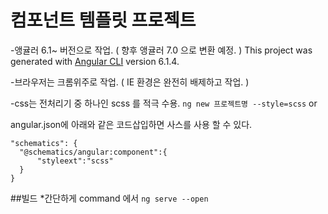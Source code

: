 # 컴포넌트 템플릿 프로젝트 -앵귤러 6.1~ 버전으로 작업. ( 향후 앵귤러 7.0 으로 변환 예정. )This project was generated with [Angular CLI](https://github.com/angular/angular-cli) version 6.1.4. -브라우저는 크롬위주로 작업. ( IE 환경은 완전히 배제하고 작업. )  -css는 전처리기 중 하나인 scss 를 적극 수용.  ```ng new 프로젝트명 --style=scss``` or   angular.json에 아래와 같은 코드삽입하면 사스를 사용 할 수 있다.   ```  "schematics": {    "@schematics/angular:component":{        "styleext":"scss"    }  }  ```                            ##빌드  *간단하게  command 에서  ```ng serve --open```